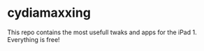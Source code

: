 # cydiamaxxing
This repo contains the most usefull twaks and apps for the iPad 1. Everything is free!
